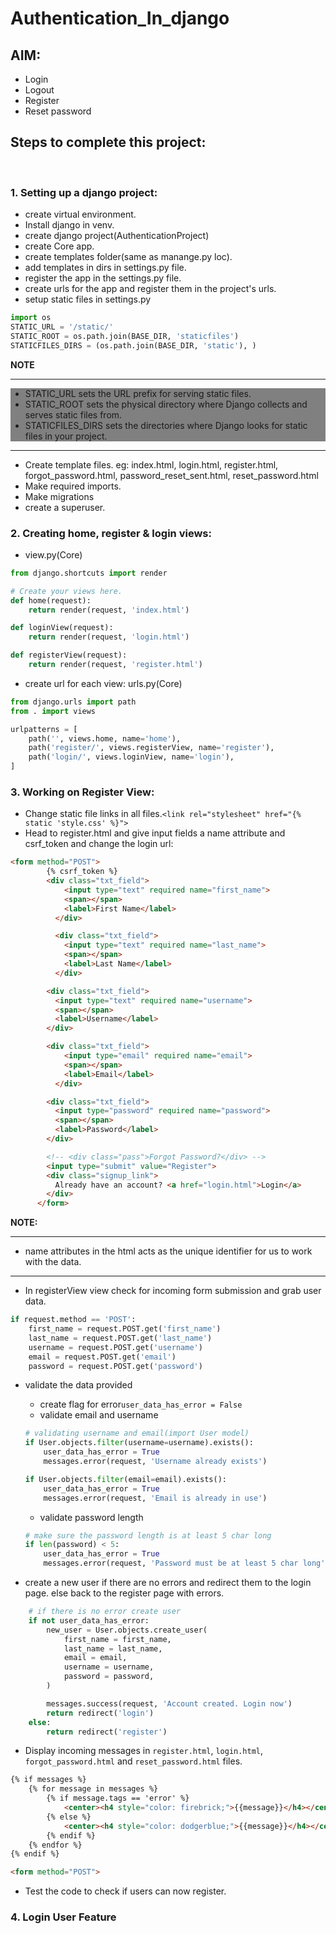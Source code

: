 # Authentication_In_django<br>

## **AIM:**
- Login
- Logout
- Register
- Reset password

## **Steps to complete this project:**
<br>

### **1. Setting up a django project:**
- create virtual environment.
- Install django in venv.
- create django project(AuthenticationProject)
- create Core app.
- create templates folder(same as manange.py loc).
- add templates in dirs in settings.py file.
- register the app in the settings.py file.
- create urls for the app and register them in the project's urls.
- setup static files in settings.py
```py
import os
STATIC_URL = '/static/'
STATIC_ROOT = os.path.join(BASE_DIR, 'staticfiles')
STATICFILES_DIRS = (os.path.join(BASE_DIR, 'static'), )
```

**NOTE**
<HR>
<div style='background-color:gray;'>

- STATIC_URL sets the URL prefix for serving static files.
- STATIC_ROOT sets the physical directory where Django collects and serves static files from.
- STATICFILES_DIRS sets the directories where Django looks for static files in your project.

</div>
<HR>
 
- Create template files. eg: index.html, login.html, register.html, forgot_password.html, password_reset_sent.html, reset_password.html
- Make required imports.
- Make migrations
- create a superuser.

### **2. Creating home, register & login views:**
- view.py(Core)
```py
from django.shortcuts import render

# Create your views here.
def home(request):
    return render(request, 'index.html')

def loginView(request):
    return render(request, 'login.html')

def registerView(request):
    return render(request, 'register.html')
```

- create url for each view: urls.py(Core)
```py
from django.urls import path
from . import views

urlpatterns = [
    path('', views.home, name='home'),
    path('register/', views.registerView, name='register'),
    path('login/', views.loginView, name='login'),
]
```

### **3. Working on Register View:**
- Change static file links in all files.```<link rel="stylesheet" href="{% static 'style.css' %}">```
- Head to register.html and give input fields a name attribute and csrf_token and change the login url:
```html
<form method="POST">
        {% csrf_token %}
        <div class="txt_field">
            <input type="text" required name="first_name">
            <span></span>
            <label>First Name</label>
          </div>

          <div class="txt_field">
            <input type="text" required name="last_name">
            <span></span>
            <label>Last Name</label>
          </div>

        <div class="txt_field">
          <input type="text" required name="username">
          <span></span>
          <label>Username</label>
        </div>

        <div class="txt_field">
            <input type="email" required name="email">
            <span></span>
            <label>Email</label>
          </div>

        <div class="txt_field">
          <input type="password" required name="password">
          <span></span>
          <label>Password</label>
        </div>    

        <!-- <div class="pass">Forgot Password?</div> -->
        <input type="submit" value="Register">
        <div class="signup_link">
          Already have an account? <a href="login.html">Login</a>
        </div>
      </form>
```

**NOTE:**<HR>
- name attributes in the html acts as the unique identifier for us to work with the data.
<hr>

- In registerView view check for incoming form submission and grab user data.
```py
if request.method == 'POST':
    first_name = request.POST.get('first_name')
    last_name = request.POST.get('last_name')
    username = request.POST.get('username')
    email = request.POST.get('email')
    password = request.POST.get('password')
```
- validate the data provided

    - create flag for error```user_data_has_error = False```
    - validate email and username
    ```py
    # validating username and email(import User model)
    if User.objects.filter(username=username).exists():
        user_data_has_error = True
        messages.error(request, 'Username already exists')

    if User.objects.filter(email=email).exists():
        user_data_has_error = True
        messages.error(request, 'Email is already in use')
    ```
    - validate password length
    ```py
    # make sure the password length is at least 5 char long
    if len(password) < 5:
        user_data_has_error = True
        messages.error(request, 'Password must be at least 5 char long')
    ```

- create a new user if there are no errors and redirect them to the login page. else back to the register page with errors.
```py
    # if there is no error create user
    if not user_data_has_error:
        new_user = User.objects.create_user(
            first_name = first_name,
            last_name = last_name,
            email = email,
            username = username,
            password = password,
        )

        messages.success(request, 'Account created. Login now')
        return redirect('login')
    else:
        return redirect('register')
```

- Display incoming messages in ```register.html```, ```login.html```, ```forgot_password.html``` and ```reset_password.html``` files.
```html
{% if messages %}
    {% for message in messages %}
        {% if message.tags == 'error' %}
            <center><h4 style="color: firebrick;">{{message}}</h4></center>
        {% else %}
            <center><h4 style="color: dodgerblue;">{{message}}</h4></center>
        {% endif %}
    {% endfor %}
{% endif %}

<form method="POST">
```
- Test the code to check if users can now register.

### **4. Login User Feature**

